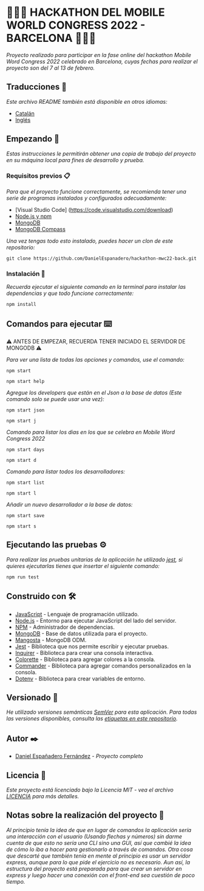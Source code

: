 # 🧑🏻‍💻 HACKATHON DEL MOBILE WORLD CONGRESS 2022 - BARCELONA 🧑🏻‍💻

_Proyecto realizado para participar en la fase online del hackathon Mobile Word Congress 2022 celebrado en Barcelona, ​​cuyas fechas para realizar el proyecto son del 7 al 13 de febrero._

## Traducciones 💬
_Este archivo README también está disponible en otros idiomas:_
- [Catalán](https://github.com/DanielEspanadero/hackathon-mwc22-back/blob/develop/docs/README-cat.md)
- [Inglés](https://github.com/DanielEspanadero/hackathon-mwc22-back/blob/develop/README.md)

## Empezando 🚀
_Estas instrucciones le permitirán obtener una copia de trabajo del proyecto en su máquina local para fines de desarrollo y prueba._

### Requisitos previos 📋
_Para que el proyecto funcione correctamente, se recomienda tener una serie de programas instalados y configurados adecuadamente:_
- [Visual Studio Code] (https://code.visualstudio.com/download)
- [Node.js y npm](https://nodejs.org/es/)
- [MongoDB](https://docs.mongodb.com/manual/installation/)
- [MongoDB Compass](https://www.mongodb.com/products/compass)

_Una vez tengas todo esto instalado, puedes hacer un clon de este repositorio:_
```
git clone https://github.com/DanielEspanadero/hackathon-mwc22-back.git
```

### Instalación 🔧
_Recuerda ejecutar el siguiente comando en la terminal para instalar las dependencias y que todo funcione correctamente:_
```
npm install
```

## Comandos para ejecutar ⌨️

⚠️ ANTES DE EMPEZAR, RECUERDA TENER INICIADO EL SERVIDOR DE MONGODB ⚠️

_Para ver una lista de todas las opciones y comandos, use el comando:_
```
npm start
```
```
npm start help
```
_Agregue los developers que están en el Json a la base de datos (Este comando solo se puede usar una vez):_
```
npm start json
```
```
npm start j
```
_Comando para listar los dias en los que se celebra en Mobile Word Congress 2022_
```
npm start days
```
```
npm start d
```
_Comando para listar todos los desarrolladores:_
```
npm start list
```
```
npm start l
```
_Añadir un nuevo desarrollador a la base de datos:_
```
npm start save
```
```
npm start s
```

## Ejecutando las pruebas ⚙️
_Para realizar las pruebas unitarias de la aplicación he utilizado [jest](https://github.com/facebook/jest), si quieres ejecutarlas tienes que insertar el siguiente comando:_
```
npm run test
```

## Construido con 🛠️
* [JavaScript](https://developer.mozilla.org/es/docs/Web/JavaScript) - Lenguaje de programación utilizado.
* [Node.js](https://nodejs.org/es/docs/) - Entorno para ejecutar JavaScript del lado del servidor.
* [NPM](https://www.npmjs.com/) - Administrador de dependencias.
* [MongoDB](https://docs.mongodb.com/) - Base de datos utilizada para el proyecto.
* [Mangosta](https://mongoosejs.com/docs/guide.html) - MongoDB ODM.
* [Jest](https://jestjs.io/docs/getting-started) - Biblioteca que nos permite escribir y ejecutar pruebas.
* [Inquirer](https://github.com/SBoudrias/Inquirer.js) - Biblioteca para crear una consola interactiva.
* [Colorette](https://github.com/jorgebucaran/colorette) - Biblioteca para agregar colores a la consola.
* [Commander](https://www.npmjs.com/package/commander) - Biblioteca para agregar comandos personalizados en la consola.
* [Dotenv](https://www.npmjs.com/package/dotenv) - Biblioteca para crear variables de entorno.

## Versionado 📌
_He utilizado versiones semánticas [SemVer](http://semver.org/) para esta aplicación. Para todas las versiones disponibles, consulta las [etiquetas en este repositorio](https://github.com/DanielEspanadero/hackathon-mwc22-back/tags)._

## Autor ✒️
* [Daniel Españadero Fernández](https://github.com/DanielEspanadero) - *Proyecto completo*

## Licencia 📄
_Este proyecto está licenciado bajo la Licencia MIT - vea el archivo [LICENCIA](https://github.com/DanielEspanadero/hackathon-mwc22-back/blob/develop/LICENSE) para más detalles._


## Notas sobre la realización del proyecto 📝

_Al principio tenía la idea de que en lugar de comandos la aplicación sería una interacción con el usuario (Usando flechas y números) sin darme cuenta de que esto no sería una CLI sino una GUI, así que cambié la idea de cómo lo iba a hacer para gestionarlo a través de comandos. Otra cosa que descarté que también tenía en mente al principio es usar un servidor express, aunque para lo que pide el ejercicio no es necesario. Aun así, la estructura del proyecto está preparada para que crear un servidor en express y luego hacer una conexión con el front-end sea cuestión de poco tiempo._